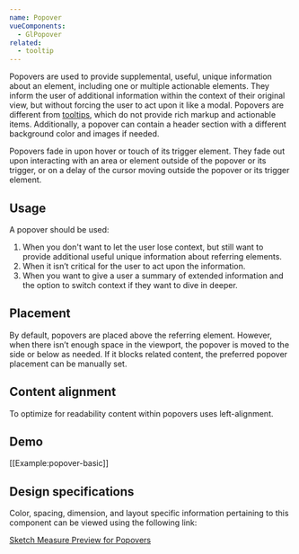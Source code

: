 ```yaml
---
name: Popover
vueComponents:
  - GlPopover
related:
  - tooltip
---
```


Popovers are used to provide supplemental, useful, unique information about an element, including one or multiple actionable elements. They inform the user of additional information within the context of their original view, but without forcing the user to act upon it like a modal. Popovers are different from [tooltips](/product-components/tooltip), which do not provide rich markup and actionable items. Additionally, a popover can contain a header section with a different background color and images if needed.

Popovers fade in upon hover or touch of its trigger element. They fade out upon interacting with an area or element outside of the popover or its trigger, or on a delay of the cursor moving outside the popover or its trigger element.

## Usage

A popover should be used:

1.  When you don't want to let the user lose context, but still want to provide additional useful unique information about referring elements.
2.  When it isn’t critical for the user to act upon the information.
3.  When you want to give a user a summary of extended information and the option to switch context if they want to dive in deeper.

## Placement

By default, popovers are placed above the referring element. However, when there isn’t enough space in the viewport, the popover is moved to the side or below as needed. If it blocks related content, the preferred popover placement can be manually set.

## Content alignment

To optimize for readability content within popovers uses left-alignment.

## Demo

[[Example:popover-basic]]

## Design specifications

Color, spacing, dimension, and layout specific information pertaining to this component can be viewed using the following link:

[Sketch Measure Preview for Popovers](https://gitlab-org.gitlab.io/gitlab-design/hosted/design-gitlab-specs/popovers-spec-previews/)
